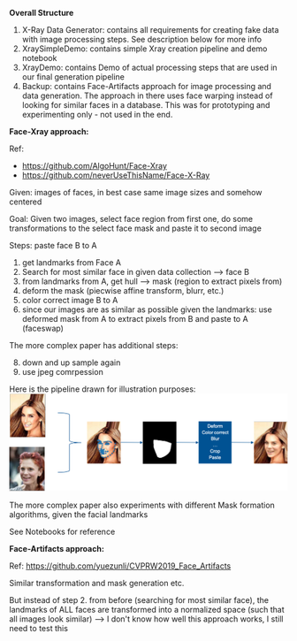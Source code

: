 **Overall Structure**

1. X-Ray Data Generator: contains all requirements for creating fake data with image processing steps. See description below for more info
2. XraySimpleDemo: contains simple Xray creation pipeline and demo notebook
3. XrayDemo: contains Demo of actual processing steps that are used in our final generation pipeline
4. Backup: contains Face-Artifacts approach for image processing and data generation. The approach in there uses face warping instead of looking for similar faces in a database. This was for prototyping and experimenting only - not used in the end.


**Face-Xray approach:**

Ref:
- https://github.com/AlgoHunt/Face-Xray
- https://github.com/neverUseThisName/Face-X-Ray

Given: images of faces, in best case same image sizes and somehow centered

Goal: Given two images, select face region from first one, do some transformations to the select face mask and paste it to second image

Steps: paste face B to A
1. get landmarks from Face A
2. Search for most similar face in given data collection --> face B
3. from landmarks from A, get hull --> mask (region to extract pixels from)
4. deform the mask (piecwise affine transform, blurr, etc.)
5. color correct image B to A
7. since our images are as similar as possible given the landmarks: use deformed mask from A to extract pixels from B and paste to A (faceswap)

The more complex paper has additional steps:

8. down and up sample again
9. use jpeg comrpession

Here is the pipeline drawn for illustration purposes:
![Xray pipeline](xray_pipeline.png "Xray Pipeline")

The more complex paper also experiments with different Mask formation algorithms, given the facial landmarks

See Notebooks for reference

**Face-Artifacts approach:**

Ref: https://github.com/yuezunli/CVPRW2019_Face_Artifacts

Similar transformation and mask generation etc.

But instead of step 2. from before (searching for most similar face), the landmarks of ALL faces are transformed into a normalized space (such that all images look similar)
--> I don't know how well this approach works, I still need to test this

